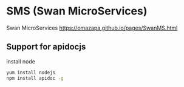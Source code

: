 # SMS (Swan MicroServices)

Swan MicroServices
https://omazapa.github.io/pages/SwanMS.html

## Support for apidocjs

install node

```sh
yum install nodejs
npm install apidoc -g

```

